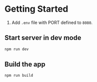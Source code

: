 # Getting Started

1. Add ```.env``` file with PORT defined to ```8080```.

## Start server in dev mode

```bash
npm run dev
```

## Build the app

```bash
npm run build
```
